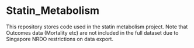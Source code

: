 # Statin_Metabolism
This repository stores code used in the statin metabolism project. Note that Outcomes data (Mortality etc) are not included in the full dataset due to Singapore NRDO restrictions on data export. 

